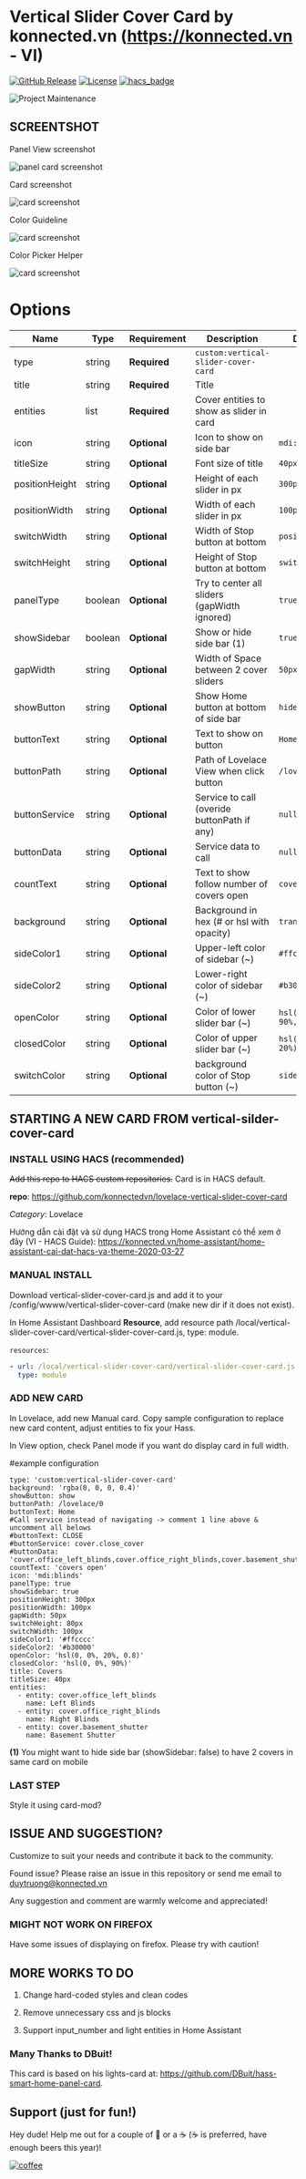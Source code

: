 # Vertical Slider Cover Card by konnected.vn (https://konnected.vn - VI)


[![GitHub Release][releases-shield]][releases]
[![License][license-shield]](LICENSE.md)
[![hacs_badge](https://img.shields.io/badge/HACS-Default-orange.svg?style=for-the-badge)](https://github.com/custom-components/hacs)

![Project Maintenance][maintenance-shield]

## SCREENTSHOT

Panel View screenshot

![panel card screenshot](https://github.com/konnectedvn/lovelace-vertical-slider-cover-card/blob/master/src/konnected_vn_Vertical-Slider-Cover-Card-Panel-Mode-7-2-2020.png?raw=true "Desktop screenshot")

Card screenshot

![card screenshot](https://github.com/konnectedvn/lovelace-vertical-slider-cover-card/blob/master/src/konnected_vn_Vertical-Slider-Cover-Card-Normal-Mode-7-2-2020.png?raw=true "Desktop screenshot")


Color Guideline

![card screenshot](https://github.com/konnectedvn/lovelace-vertical-slider-cover-card/blob/master/src/konnected_vn_vertical-slider-cover-card-color-guideline.png?raw=true "Desktop screenshot")


Color Picker Helper

![card screenshot](https://github.com/konnectedvn/lovelace-vertical-slider-cover-card/blob/master/src/konnected_vn_color_picker.png?raw=true "Desktop screenshot")


# Options

| Name              | Type    | Requirement  | Description                                 | Default                  |
| ----------------- | ------- | ------------ | ------------------------------------------- | ------------------------ |
| type              | string  | **Required** | `custom:vertical-slider-cover-card`         |                          |
| title             | string  | **Required** | Title                                       |                          |
| entities          | list    | **Required** | Cover entities to show as slider in card    |                          |
| icon              | string  | **Optional** | Icon to show on side bar                    | `mdi:blinds`             |
| titleSize         | string  | **Optional** | Font size of title                          | `40px`                   |
| positionHeight    | string  | **Optional** | Height of each slider in px                 | `300px`                  |
| positionWidth     | string  | **Optional** | Width of each slider in px                  | `100px`                  |
| switchWidth       | string  | **Optional** | Width of Stop button at bottom              | `positionWidth`          |
| switchHeight      | string  | **Optional** | Height of Stop button at bottom             | `switchWidth`            |
| panelType         | boolean | **Optional** | Try to center all sliders (gapWidth ignored)| `true`                   |
| showSidebar       | boolean | **Optional** | Show or hide side bar (1)                   | `true`                   |
| gapWidth          | string  | **Optional** | Width of Space between 2 cover sliders      | `50px`                   |
| showButton        | string  | **Optional** | Show Home button at bottom of side bar      | `hide`                   |
| buttonText        | string  | **Optional** | Text to show on button                      | `Home`                   |
| buttonPath        | string  | **Optional** | Path of Lovelace View when click button     | `/lovelace/0`            |
| buttonService     | string  | **Optional** | Service to call (overide buttonPath if any) | `null`                   |
| buttonData        | string  | **Optional** | Service data to call                        | `null`                   |
| countText         | string  | **Optional** | Text to show follow number of covers open   | `covers open`            |
| background        | string  | **Optional** | Background in hex (# or hsl with opacity)   | `transparent`            |
| sideColor1        | string  | **Optional** | Upper-left color of sidebar (~)             | `#ffcccc`                |
| sideColor2        | string  | **Optional** | Lower-right color of sidebar (~)            | `#b30000`                |
| openColor         | string  | **Optional** | Color of lower slider bar (~)               | `hsl(0, 0%, 90%, 0.8)`   |
| closedColor       | string  | **Optional** | Color of upper slider bar (~)               | `hsl(0, 0%, 20%)`        |
| switchColor       | string  | **Optional** | background color of Stop button (~)         | `sideColor2`             |

## STARTING A NEW CARD FROM vertical-silder-cover-card

### INSTALL USING HACS (recommended)

<del>Add this repo to HACS custom repositories.</del>
Card is in HACS default.

**repo**: https://github.com/konnectedvn/lovelace-vertical-slider-cover-card

*Category*: Lovelace

Hướng dẫn cài đặt và sử dụng HACS trong Home Assistant có thể xem ở đây (VI - HACS Guide):
https://konnected.vn/home-assistant/home-assistant-cai-dat-hacs-va-theme-2020-03-27

### MANUAL INSTALL

Download vertical-slider-cover-card.js and add it to your /config/wwww/vertical-slider-cover-card (make new dir if it does not exist).

In Home Assistant Dashboard **Resource**, add resource path /local/vertical-slider-cover-card/vertical-slider-cover-card.js, type: module.

`resources`:
```yaml
- url: /local/vertical-slider-cover-card/vertical-slider-cover-card.js
  type: module
```

### ADD NEW CARD

In Lovelace, add new Manual card. Copy sample configuration to replace new card content, adjust entities to fix your Hass.

In View option, check Panel mode if you want do display card in full width.

#example configuration
```
type: 'custom:vertical-slider-cover-card'
background: 'rgba(0, 0, 0, 0.4)'
showButton: show
buttonPath: /lovelace/0
buttonText: Home
#Call service instead of navigating -> comment 1 line above & uncomment all belows
#buttonText: CLOSE
#buttonService: cover.close_cover
#buttonData: 'cover.office_left_blinds,cover.office_right_blinds,cover.basement_shutter'
countText: 'covers open'
icon: 'mdi:blinds'
panelType: true
showSidebar: true
positionHeight: 300px
positionWidth: 100px
gapWidth: 50px
switchHeight: 80px
switchWidth: 100px
sideColor1: '#ffcccc'
sideColor2: '#b30000'
openColor: 'hsl(0, 0%, 20%, 0.8)'
closedColor: 'hsl(0, 0%, 90%)'
title: Covers
titleSize: 40px
entities:
  - entity: cover.office_left_blinds
    name: Left Blinds
  - entity: cover.office_right_blinds
    name: Right Blinds
  - entity: cover.basement_shutter
    name: Basement Shutter
```

**(1)** You might want to hide side bar (showSidebar: false) to have 2 covers in same card on mobile

### LAST STEP

Style it using card-mod?

## ISSUE AND SUGGESTION?

Customize to suit your needs and contribute it back to the community.

Found issue? Please raise an issue in this repository or send me email to <duytruong@konnected.vn>

Any suggestion and comment are warmly welcome and appreciated!

### MIGHT NOT WORK ON FIREFOX

Have some issues of displaying on firefox. Please try with caution!

## MORE WORKS TO DO

1. Change hard-coded styles and clean codes

2. Remove unnecessary css and js blocks

3. Support input_number and light entities in Home Assistant

### Many Thanks to DBuit!

This card is based on his lights-card at: https://github.com/DBuit/hass-smart-home-panel-card.

## Support (just for fun!)

Hey dude! Help me out for a couple of :beers: or a :coffee: (:coffee: is preferred, have enough beers this year)!

[![coffee](https://www.buymeacoffee.com/assets/img/custom_images/black_img.png)](https://www.buymeacoffee.com/wolverinevn)

[maintenance-shield]: https://img.shields.io/maintenance/yes/2020.svg?style=for-the-badge
[twitter]: https://twitter.com/KonnectedVN
[site]: https://konnected.vn/home-assistant
[license-shield]: https://img.shields.io/github/license/konnectedvn/lovelace-vertical-slider-cover-card.svg?style=for-the-badge&color=red
[maintenance-shield]: https://img.shields.io/maintenance/yes/2020.svg?style=for-the-badge
[releases-shield]: https://img.shields.io/github/v/release/konnectedvn/lovelace-vertical-slider-cover-card.svg?style=for-the-badge&color=red
[releases]: https://github.com/konnectedvn/lovelace-vertical-slider-cover-card/releases
